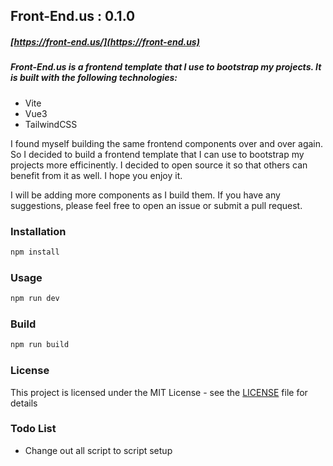 ## Front-End.us   : 0.1.0
##### [https://front-end.us/](https://front-end.us)

##### Front-End.us is a frontend template that I use to bootstrap my projects.  It is built with the following technologies:

- Vite
- Vue3
- TailwindCSS

I found myself building the same frontend components over and over again. So I decided to build a frontend   template that I can use to bootstrap my projects more efficinently.  I decided to open source it so that others can benefit from it as well.  I hope you enjoy it.

I will be adding more components as I build them.  If you have any suggestions, please feel free to open an issue or submit a pull request.

### Installation

```bash
npm install
```

### Usage

```bash
npm run dev
```

### Build

```bash
npm run build
```

### License
This project is licensed under the MIT License - see the [LICENSE](LICENSE) file for details

### Todo List

- Change out all script to script setup
